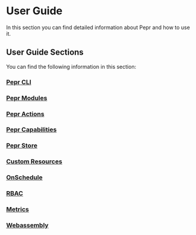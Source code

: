 # User Guide

In this section you can find detailed information about Pepr and how to use it.

## User Guide Sections

You can find the following information in this section:

### [Pepr CLI](../30_user-guide/10_pepr-cli.md)

### [Pepr Modules](./30_user-guide/20_pepr-modules.md)

### [Pepr Actions](./30_actions.md)

### [Pepr Capabilities](./40_capabilities.md)

### [Pepr Store](./50_store.md)

### [Custom Resources](./70_custom-resources.md)

### [OnSchedule](./80_onschedule.md)

### [RBAC](./90_rbac.md)

### [Metrics](./100_metrics.md)

### [Webassembly](./110_webassembly.md)
